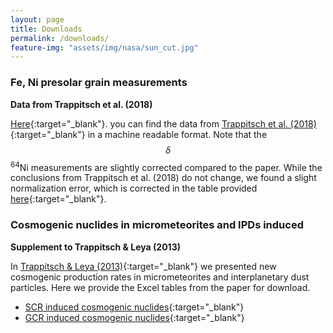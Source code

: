 ```yaml
---
layout: page
title: Downloads
permalink: /downloads/
feature-img: "assets/img/nasa/sun_cut.jpg"
---
```


<h3>Fe, Ni presolar grain measurements</h3>
<b>Data from Trappitsch et al. (2018)</b>

[Here](/assets/downloads/trappitsch_et_al_2018/Trappitsch+2017_datatable_corrected_d64Ni.xlsb){:target="_blank"}. you can find the data from [Trappitsch et al. (2018)](https://doi.org/10.1016/j.gca.2017.05.031){:target="_blank"} in a machine readable format. Note that the $$\delta$$<sup>64</sup>Ni measurements are slightly corrected compared to the paper. While the conclusions from Trappitsch et al. (2018) do not change, we found a slight normalization error, which is corrected in the table provided [here](/assets/downloads/trappitsch_et_al_2018/Trappitsch+2017_datatable_corrected_d64Ni.xlsb){:target="_blank"}.


<h3>Cosmogenic  nuclides in micrometeorites and IPDs induced</h3>
<b>Supplement to Trappitsch & Leya (2013)</b>  

In [Trappitsch & Leya (2013)](https://doi.org/10.1111/maps.12051){:target="_blank"} we presented new cosmogenic production rates in micrometeorites and interplanetary dust particles. Here we provide the Excel tables from the paper for download. 

 - [SCR induced cosmogenic nuclides](/assets/downloads/trappitsch_leya_2013/SCR_Cosmogenic_Nuclides_in_IDPs.xls){:target="_blank"}
 - [GCR induced cosmogenic nuclides](/assets/downloads/trappitsch_leya_2013/GCR_Cosmogenic_Nuclides_in_IDPs.xls){:target="_blank"}